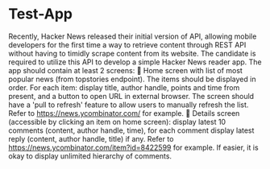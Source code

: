 # Test-App
Recently, Hacker News released their initial version of API, allowing mobile developers for the first time a way to retrieve content through REST API without having to timidly scrape content from its website.
The candidate is required to utilize this API to develop a simple Hacker News reader app. The app should contain at least 2 screens:
	Home screen with list of most popular news (from topstories endpoint). The items should be displayed in order. For each item: display title, author handle, points and time from present, and a button to open URL in external browser. The screen should have a 'pull to refresh' feature to allow users to manually refresh the list. Refer to https://news.ycombinator.com/ for example.
	Details screen (accessible by clicking an item on home screen): display latest 10 comments (content, author handle, time), for each comment display latest reply (content, author handle, title) if any. Refer to https://news.ycombinator.com/item?id=8422599 for example. If easier, it is okay to display unlimited hierarchy of comments.


